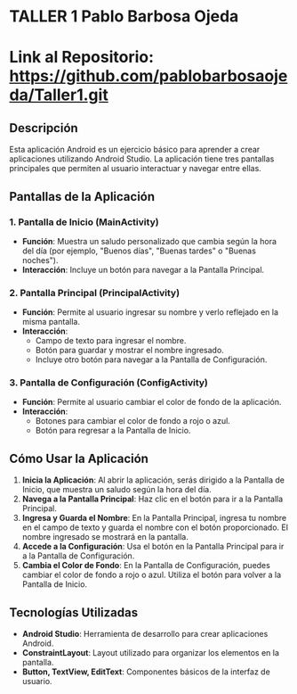 # TALLER 1 Pablo Barbosa Ojeda

# Link al Repositorio: https://github.com/pablobarbosaojeda/Taller1.git

## Descripción

Esta aplicación Android es un ejercicio básico para aprender a crear aplicaciones utilizando Android Studio. La aplicación tiene tres pantallas principales que permiten al usuario interactuar y navegar entre ellas.

## Pantallas de la Aplicación

### 1. Pantalla de Inicio (MainActivity)

- **Función**: Muestra un saludo personalizado que cambia según la hora del día (por ejemplo, "Buenos días", "Buenas tardes" o "Buenas noches").
- **Interacción**: Incluye un botón para navegar a la Pantalla Principal.

### 2. Pantalla Principal (PrincipalActivity)

- **Función**: Permite al usuario ingresar su nombre y verlo reflejado en la misma pantalla.
- **Interacción**: 
  - Campo de texto para ingresar el nombre.
  - Botón para guardar y mostrar el nombre ingresado.
  - Incluye otro botón para navegar a la Pantalla de Configuración.

### 3. Pantalla de Configuración (ConfigActivity)

- **Función**: Permite al usuario cambiar el color de fondo de la aplicación.
- **Interacción**:
  - Botones para cambiar el color de fondo a rojo o azul.
  - Botón para regresar a la Pantalla de Inicio.

## Cómo Usar la Aplicación

1. **Inicia la Aplicación**: Al abrir la aplicación, serás dirigido a la Pantalla de Inicio, que muestra un saludo según la hora del día.
2. **Navega a la Pantalla Principal**: Haz clic en el botón para ir a la Pantalla Principal.
3. **Ingresa y Guarda el Nombre**: En la Pantalla Principal, ingresa tu nombre en el campo de texto y guarda el nombre con el botón proporcionado. El nombre ingresado se mostrará en la pantalla.
4. **Accede a la Configuración**: Usa el botón en la Pantalla Principal para ir a la Pantalla de Configuración.
5. **Cambia el Color de Fondo**: En la Pantalla de Configuración, puedes cambiar el color de fondo a rojo o azul. Utiliza el botón para volver a la Pantalla de Inicio.

## Tecnologías Utilizadas

- **Android Studio**: Herramienta de desarrollo para crear aplicaciones Android.
- **ConstraintLayout**: Layout utilizado para organizar los elementos en la pantalla.
- **Button, TextView, EditText**: Componentes básicos de la interfaz de usuario.


